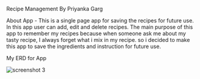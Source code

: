 Recipe Management By Priyanka Garg


About App - 
This is a single page app for saving the recipes for future use. In this app user can add, edit and delete recipes. The main purpose of this app to remember my recipes because when someone ask me about my tasty recipe, I  always forget what i mix in my recipe. so i decided to make this  app to save the ingredients and instruction for future use.


My ERD for App


![screenshot 3](https://user-images.githubusercontent.com/40770470/45320177-8c6aad00-b507-11e8-8828-59cb3fc7f0f5.png)

